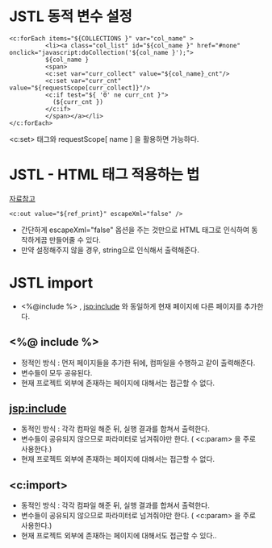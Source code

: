 # JSTL 동적 변수 설정

```
<c:forEach items="${COLLECTIONS }" var="col_name" >
          <li><a class="col_list" id="${col_name }" href="#none" onclick="javascript:doCollection('${col_name }');">                  	
          ${col_name }
          <span>
          <c:set var="curr_collect" value="${col_name}_cnt"/>
          <c:set var="curr_cnt" value="${requestScope[curr_collect]}"/>
          <c:if test="${ '0' ne curr_cnt }">
            (${curr_cnt })
          </c:if>
          </span></a></li>						
</c:forEach>              
```        

<c:set> 태그와 requestScope[ name ] 을 활용하면 가능하다. 


# JSTL - HTML 태그 적용하는 법
[자료참고](https://needjarvis.tistory.com/51)
```
<c:out value="${ref_print}" escapeXml="false" />
```
- 간단하게 escapeXml="false" 옵션을 주는 것만으로 HTML 태그로 인식하여 동작하게끔 만들어줄 수 있다.
- 만약 설정해주지 않을 경우, string으로 인식해서 출력해준다. 

# JSTL import 
- <%@include %> , <jsp:include> 와 동일하게 현재 페이지에 다른 페이지를 추가한다. 

## <%@ include %> 
- 정적인 방식 : 먼저 페이지들을 추가한 뒤에, 컴파일을 수행하고 같이 출력해준다. 
- 변수들이 모두 공유된다. 
- 현재 프로젝트 외부에 존재하는 페이지에 대해서는 접근할 수 없다. 

## <jsp:include>
- 동적인 방식 : 각각 컴파일 해준 뒤, 실행 결과를 합쳐서 출력한다. 
- 변수들이 공유되지 않으므로 파라미터로 넘겨줘야만 한다. ( <c:param> 을 주로 사용한다.)
- 현재 프로젝트 외부에 존재하는 페이지에 대해서는 접근할 수 없다. 

## <c:import>
- 동적인 방식 : 각각 컴파일 해준 뒤, 실행 결과를 합쳐서 출력한다. 
- 변수들이 공유되지 않으므로 파라미터로 넘겨줘야만 한다. ( <c:param> 을 주로 사용한다.)
- 현재 프로젝트 외부에 존재하는 페이지에 대해서도 접근할 수 있다.. 
 
